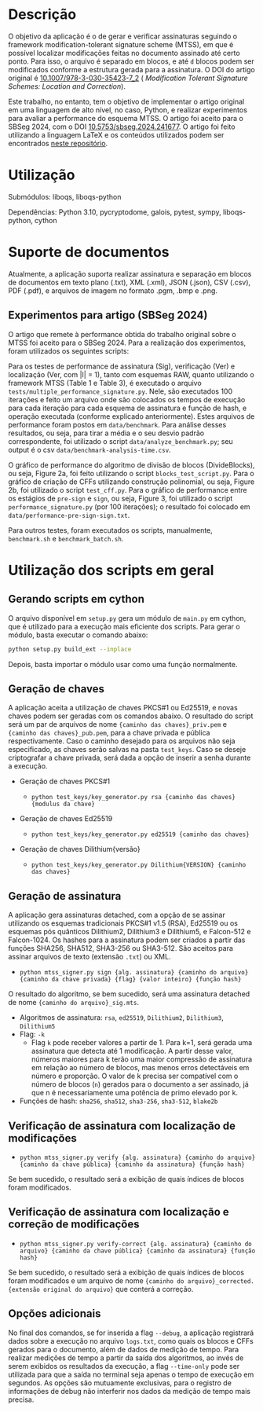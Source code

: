 # Descrição

O objetivo da aplicação é o de gerar e verificar assinaturas seguindo o framework modification-tolerant signature scheme (MTSS), em que é possível localizar modificações feitas no documento assinado até certo ponto. Para isso, o arquivo é separado em blocos, e até `d` blocos podem ser modificados conforme a estrutura gerada para a assinatura. O DOI do artigo original é [10.1007/978-3-030-35423-7_2](https://doi.org/10.1007/978-3-030-35423-7_2) (
_Modification Tolerant Signature Schemes: Location and Correction_).

Este trabalho, no entanto, tem o objetivo de implementar o artigo original em uma linguagem de alto nível, no caso, Python, e realizar experimentos para avaliar a performance do esquema MTSS. O artigo foi aceito para o SBSeg 2024, com o DOI [10.5753/sbseg.2024.241677](https://doi.org/10.5753/sbseg.2024.241677). O artigo foi feito utilizando a linguagem LaTeX e os conteúdos utilizados podem ser encontrados [neste repositório](https://github.com/AnthonyKamers/paper-mtss-signer).

# Utilização

Submódulos: liboqs, liboqs-python

Dependências: Python 3.10, pycryptodome, galois, pytest, sympy, liboqs-python, cython

# Suporte de documentos

Atualmente, a aplicação suporta realizar assinatura e separação em blocos de documentos em texto plano (.txt), XML (.xml), JSON (.json), CSV (.csv), PDF (.pdf), e arquivos de imagem no formato .pgm, .bmp e .png.

## Experimentos para artigo (SBSeg 2024)

O artigo que remete à performance obtida do trabalho original sobre o MTSS foi aceito para o SBSeg 2024. Para a realização dos experimentos, foram utilizados os seguintes scripts:

Para os testes de performance de assinatura (Sig), verificação (Ver) e localização (Ver, com |I| = 1), tanto com esquemas RAW, quanto utilizando o framework MTSS (Table 1 e Table 3), é executado o arquivo `tests/multiple_performance_signature.py`. Nele, são executados 100 iterações e feito um arquivo onde são colocados os tempos de execução para cada iteração para cada esquema de assinatura e função de hash, e operação executada (conforme explicado anteriormente). Estes arquivos de performance foram postos em `data/benchmark`. Para análise desses resultados, ou seja, para tirar a média e o seu desvio padrão correspondente, foi utilizado o script `data/analyze_benchmark.py`; seu output é o csv `data/benchmark-analysis-time.csv`.

O gráfico de performance do algoritmo de divisão de blocos (DivideBlocks), ou seja, Figure 2a, foi feito utilizando o script `blocks_test_script.py`. Para o gráfico de criação de CFFs utilizando construção polinomial, ou seja, Figure 2b, foi utilizado o script `test_cff.py`. Para o gráfico de performance entre os estágios de `pre-sign` e `sign`, ou seja, Figure 3, foi utilizado o script `performance_signature.py` (por 100 iterações); o resultado foi colocado em `data/performance-pre-sign-sign.txt`.

Para outros testes, foram executados os scripts, manualmente, `benchmark.sh` e `benchmark_batch.sh`.

# Utilização dos scripts em geral

## Gerando scripts em cython

O arquivo disponível em `setup.py` gera um módulo de `main.py` em cython, que é utilizado para a execução mais eficiente dos scripts. Para gerar o módulo, basta executar o comando abaixo:

```bash
python setup.py build_ext --inplace
```

Depois, basta importar o módulo usar como uma função normalmente.

## Geração de chaves

A aplicação aceita a utilização de chaves PKCS#1 ou Ed25519, e novas chaves podem ser geradas com os comandos abaixo. O resultado do script será um par de arquivos de nome ```{caminho das chaves}_priv.pem``` e ```{caminho das chaves}_pub.pem```, para a chave privada e pública respectivamente. Caso o caminho desejado para os arquivos não seja especificado, as chaves serão salvas na pasta ```test_keys```. Caso se deseje criptografar a chave privada, será dada a opção de inserir a senha durante a execução.

- Geração de chaves PKCS#1

    - ```python test_keys/key_generator.py rsa {caminho das chaves} {modulus da chave}```

- Geração de chaves Ed25519

    - ```python test_keys/key_generator.py ed25519 {caminho das chaves}```

- Geração de chaves Dilithium{versão}
    - ```python test_keys/key_generator.py Dilithium{VERSION} {caminho das chaves}```

## Geração de assinatura

A aplicação gera assinaturas detached, com a opção de se assinar utilizando os esquemas tradicionais PKCS#1 v1.5 (RSA), Ed25519 ou os esquemas pós quânticos Dilithium2, Dilithium3 e Dilithium5, e Falcon-512 e Falcon-1024. Os hashes para a assinatura podem ser criados a partir das funções SHA256, SHA512, SHA3-256 ou SHA3-512. São aceitos para assinar arquivos de texto (extensão ```.txt```) ou XML.

- ```python mtss_signer.py sign {alg. assinatura} {caminho do arquivo} {caminho da chave privada} {flag} {valor inteiro} {função hash}```

O resultado do algoritmo, se bem sucedido, será uma assinatura detached de nome ```{caminho do arquivo}_sig.mts```.

- Algoritmos de assinatura: ```rsa```, ```ed25519```, ```Dilithium2```, ```Dilithium3```, ```Dilithium5```
- Flag: ```-k```
    - Flag ```k``` pode receber valores a partir de 1. Para k=1, será gerada uma assinatura que detecta até 1 modificação. A partir desse valor, números maiores para k terão uma maior compressão de assinatura em relação ao número de blocos, mas menos erros detectáveis em número e proporção. O valor de k precisa ser compatível com o número de blocos (```n```) gerados para o documento a ser assinado, já que n é necessariamente uma potência de primo elevado por k.
- Funções de hash: ```sha256```, ```sha512```, ```sha3-256```, ```sha3-512```, ```blake2b```

## Verificação de assinatura com localização de modificações

- ```python mtss_signer.py verify {alg. assinatura} {caminho do arquivo} {caminho da chave pública} {caminho da assinatura} {função hash}```

Se bem sucedido, o resultado será a exibição de quais índices de blocos foram modificados.

## Verificação de assinatura com localização e correção de modificações

- ```python mtss_signer.py verify-correct {alg. assinatura} {caminho do arquivo} {caminho da chave pública} {caminho da assinatura} {função hash}```

Se bem sucedido, o resultado será a exibição de quais índices de blocos foram modificados e um arquivo de nome ```{caminho do arquivo}_corrected.{extensão original do arquivo}``` que conterá a correção.

## Opções adicionais

No final dos comandos, se for inserida a flag ```--debug```, a aplicação registrará dados sobre a execução no arquivo ```logs.txt```, como quais os blocos e CFFs gerados para o documento, além de dados de medição de tempo. Para realizar medições de tempo a partir da saída dos algoritmos, ao invés de serem exibidos os resultados da execução, a flag ```--time-only``` pode ser utilizada para que a saída no terminal seja apenas o tempo de execução em segundos. As opções são mutuamente exclusivas, para o registro de informações de debug não interferir nos dados da medição de tempo mais precisa.